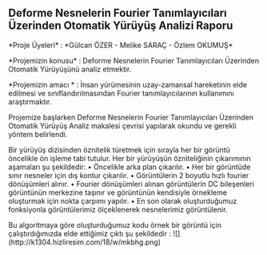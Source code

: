 ## Deforme Nesnelerin Fourier Tanımlayıcıları Üzerinden Otomatik Yürüyüş Analizi Raporu
<p> *Proje Üyeleri* : *Gülcan ÖZER - Melike SARAÇ - Özlem OKUMUŞ*
<p> *Projemizin konusu* : Deforme Nesnelerin Fourier Tanımlayıcıları Üzerinden Otomatik Yürüyüşünü analiz etmektir.
<p> *Projemizin amacı * : İnsan yürümesinin uzay-zamansal hareketinin elde edilmesi ve sınıflandırılmasından Fourier tanımlayıcılarının kullanımını araştırmaktır. 
<p> Projemize başlarken Deforme Nesnelerin Fourier Tanımlayıcıları Üzerinden Otomatik Yürüyüş Analiz makalesi çevrisi yapılarak okundu ve gerekli yöntem belirlendi. 
<p> Bir yürüyüş dizisinden öznitelik türetmek için sırayla her bir görüntü öncelikle ön işleme tabi tutulur. Her bir yürüyüşün özniteliğinin çıkarımının aşamaları şu şekildedir:
• Öncelikle arka plan çıkarılır.
•	Her bir görüntüde sınır nesneler için dış kontur çıkarılır. 
•	Görüntülerin 2 boyutlu hızlı fourier dönüşümleri alınır.
•	Fourier dönüşümleri alınan görüntülerin DC bileşenleri görüntünün merkezine taşınır ve görüntünün kendisiyle örnekleme oluşturmak için nokta çarpımı yapılır.
•	En son olarak oluşturduğumuz fonksiyonla görüntülerimiz ölçeklenerek nesnelerimiz görüntülenir.
<p> Bu algoritmaya göre oluşturduğumuz kodu örnek bir görüntü için çalıştırdığımızda elde ettiğimiz çıktı şu şekildedir :
![](http://k1304.hizliresim.com/18/w/mkbhg.png)
